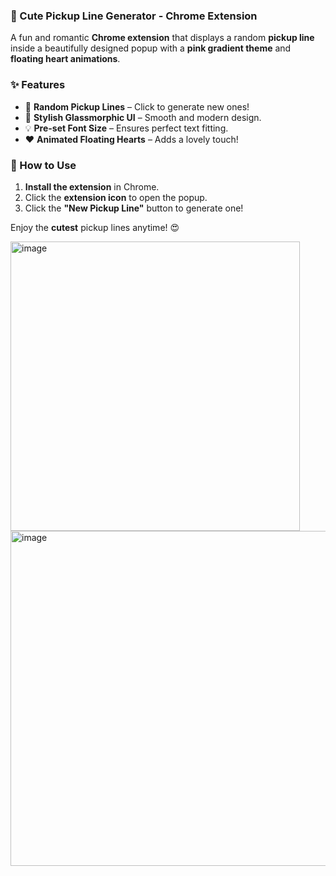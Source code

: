 ### 💖 Cute Pickup Line Generator - Chrome Extension  

A fun and romantic **Chrome extension** that displays a random **pickup line** inside a beautifully designed popup with a **pink gradient theme** and **floating heart animations**.  

### ✨ Features  
- 🏹 **Random Pickup Lines** – Click to generate new ones!  
- 🎨 **Stylish Glassmorphic UI** – Smooth and modern design.  
- 💡 **Pre-set Font Size** – Ensures perfect text fitting.  
- ❤️ **Animated Floating Hearts** – Adds a lovely touch!  

### 🚀 How to Use  
1. **Install the extension** in Chrome.  
2. Click the **extension icon** to open the popup.  
3. Click the **"New Pickup Line"** button to generate one!  

Enjoy the **cutest** pickup lines anytime! 😍


<img width="463" alt="image" src="https://github.com/user-attachments/assets/c1ab7bd4-5339-4484-934d-57862fee31e0" />
<img width="536" alt="image" src="https://github.com/user-attachments/assets/547ac9e2-0a4e-4bbb-aa3d-324e4517e99b" />
